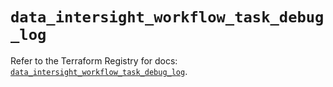 # `data_intersight_workflow_task_debug_log`

Refer to the Terraform Registry for docs: [`data_intersight_workflow_task_debug_log`](https://registry.terraform.io/providers/ciscodevnet/intersight/1.0.71/docs/data-sources/workflow_task_debug_log).
